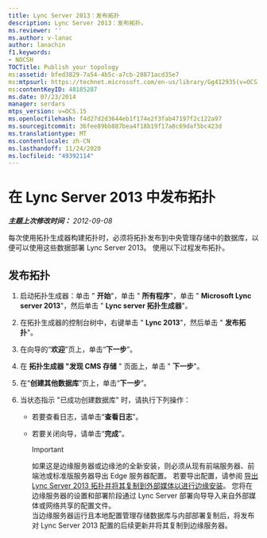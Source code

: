 ```yaml
---
title: Lync Server 2013：发布拓扑
description: Lync Server 2013：发布拓扑。
ms.reviewer: ''
ms.author: v-lanac
author: lanachin
f1.keywords:
- NOCSH
TOCTitle: Publish your topology
ms:assetid: bfed3829-7a54-4b5c-a7cb-28871acd35e7
ms:mtpsurl: https://technet.microsoft.com/en-us/library/Gg412935(v=OCS.15)
ms:contentKeyID: 48185287
ms.date: 07/23/2014
manager: serdars
mtps_version: v=OCS.15
ms.openlocfilehash: f4d27d2d3644eb1f174e2f3fab47197f2c122a97
ms.sourcegitcommit: 36fee89bb887bea4f18b19f17a8c69daf5bc423d
ms.translationtype: MT
ms.contentlocale: zh-CN
ms.lasthandoff: 11/24/2020
ms.locfileid: "49392114"
---
```

# <a name="publish-your-topology-in-lync-server-2013"></a>在 Lync Server 2013 中发布拓扑

<div data-xmlns="http://www.w3.org/1999/xhtml">

<div class="topic" data-xmlns="http://www.w3.org/1999/xhtml" data-msxsl="urn:schemas-microsoft-com:xslt" data-cs="https://msdn.microsoft.com/">

<div data-asp="https://msdn2.microsoft.com/asp">



</div>

<div id="mainSection">

<div id="mainBody">

<span> </span>

_**主题上次修改时间：** 2012-09-08_

每次使用拓扑生成器构建拓扑时，必须将拓扑发布到中央管理存储中的数据库，以便可以使用这些数据部署 Lync Server 2013。 使用以下过程发布拓扑。

<div>

## <a name="to-publish-the-topology"></a>发布拓扑

1.  启动拓扑生成器：单击 " **开始**"，单击 " **所有程序**"，单击 " **Microsoft Lync server 2013**"，然后单击 " **Lync server 拓扑生成器**"。

2.  在拓扑生成器的控制台树中，右键单击 " **Lync 2013**"，然后单击 " **发布拓扑**"。

3.  在向导的“**欢迎**”页上，单击“**下一步**”。

4.  在 **拓扑生成器 "发现 CMS 存储** " 页面上，单击 " **下一步**"。

5.  在“**创建其他数据库**”页上，单击“**下一步**”。

6.  当状态指示 "已成功创建数据库" 时，请执行下列操作：
    
      - 若要查看日志，请单击“**查看日志**”。
    
      - 若要关闭向导，请单击“**完成**”。
        
        <div>
        

        > [!IMPORTANT]  
        > 如果这是边缘服务器或边缘池的全新安装，则必须从现有前端服务器、前端池或标准版服务器导出 Edge 服务器配置。 若要导出配置，请参阅 <A href="lync-server-2013-export-your-topology-and-copy-it-to-external-media-for-edge-installation.md">导出 Lync Server 2013 拓扑并将其复制到外部媒体以进行边缘安装</A>。 您将在边缘服务器的设置和部署阶段通过 Lync Server 部署向导导入来自外部媒体或网络共享的配置文件。<BR>当边缘服务器运行且本地配置管理存储数据库与内部部署复制后，将发布对 Lync Server 2013 配置的后续更新并将其复制到边缘服务器。

        
        </div>

</div>

</div>

<span> </span>

</div>

</div>

</div>

